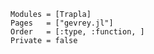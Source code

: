 ```@autodocs
Modules = [Trapla]
Pages   = ["gevrey.jl"]
Order   = [:type, :function, ]
Private = false
```